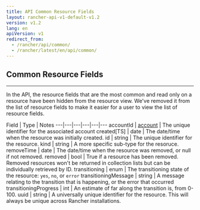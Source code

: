 ```yaml
---
title: API Common Resource Fields
layout: rancher-api-v1-default-v1.2
version: v1.2
lang: en
apiVersion: v1
redirect_from:
  - /rancher/api/common/
  - /rancher/latest/en/api/common/
---
```


## Common Resource Fields
---

In the API, the resource fields that are the most common and read only on a resource have been hidden from the resource view. We've removed it from the list of resource fields to make it easier for a user to view the list of resource fields.


Field | Type |  Notes
---|---|---|---|---|---
accountId | [account]({{site.baseurl}}/rancher/{{page.version}}/{{page.lang}}/api/api-resources/account/) | The unique identifier for the associated account
created[TS] | date | The date/time when the resource was initially created.
id | string | The unique identifier for the resource.
kind | string | A more specific sub-type for the resoruce.
removeTime | date |  The date/time when the resource was removed, or null if not removed.
removed | bool |  True if a resource has been removed.  Removed resources won't be returned in collection lists but can be individually retrieved by ID.
transitioning | enum |  The transitioning state of the resource:  `yes`, `no`, or `error`
transitioningMessage | string |  A message relating to the transition that is happening, or the error that occurred
transitioningProgress | int |  An estimate of far along the transition is, from 0-100.
uuid | string |  A universally unique identifier for the resource.  This will always be unique across Rancher installations.
